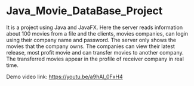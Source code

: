 # Java_Movie_DataBase_Project
It is a project using Java and JavaFX. Here the server reads information about 100 movies from a file and the clients, movies companies, can login using their company name and password. The server only shows the movies that the company owns. The companies can view their latest release, most profit movie and can transfer movies to another company. The transferred movies appear in the profile of receiver company in real time.

Demo video link: https://youtu.be/a9hAl_0FxH4
